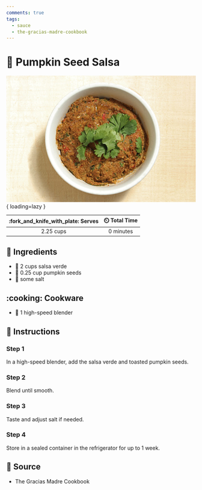 ```yaml
---
comments: true
tags:
  - sauce
  - the-gracias-madre-cookbook
---
```

# :jack_o_lantern: Pumpkin Seed Salsa

![Pumpkin Seed Salsa][1]{ loading=lazy }

| :fork_and_knife_with_plate: Serves | :timer_clock: Total Time |
|:----------------------------------:|:-----------------------: |
| 2.25 cups | 0 minutes |

## :salt: Ingredients

- :tomato: 2 cups salsa verde
- :jack_o_lantern: 0.25 cup pumpkin seeds
- :salt: some salt

## :cooking: Cookware

- :cup_with_straw: 1 high-speed blender

## :pencil: Instructions

### Step 1

In a high-speed blender, add the salsa verde and toasted pumpkin seeds.

### Step 2

Blend until smooth.

### Step 3

Taste and adjust salt if needed.

### Step 4

Store in a sealed container in the refrigerator for up to 1 week.

## :link: Source

- The Gracias Madre Cookbook

[1]: <../assets/images/pumpkin-seed-salsa.jpg>
